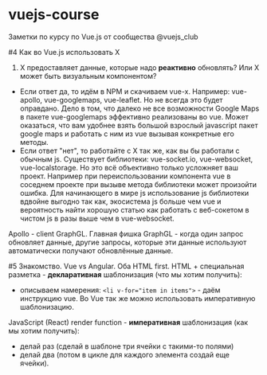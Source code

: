 # vuejs-course
Заметки по курсу по Vue.js от сообщества @vuejs_club

#4 Как во Vue.js использовать Х
1. X предоставляет данные, которые надо **реактивно** обновлять? Или Х может быть визуальным компонентом? 
- Если ответ да, то идём в NPM и скачиваем vue-x. Например: vue-apollo, vue-googlemaps, vue-leaflet. Но не всегда это будет оправдано. Дело в том, что далеко не все возможности Google Maps в пакете vue-googlemaps эффективно реализованы во vue. Может оказаться, что вам удобнее взять большой взрослый javascript пакет google maps и работать с ним из vue вызывая конкретные его методы.
- Если ответ "нет", то работайте с Х так же, как вы бы работали с обычным js.
Существует библиотеки: vue-socket.io, vue-websocket, vue-localstorage. Но это всё объективно только усложняет ваш проект. Например при переиспользовании компонента vue в соседнем проекте при вызыве метода библиотеки может произойти ошибка. Для начинающего в мире js использование js библиотеки вдвойне выгодно так как, экосистема js больше чем vue и вероятность найти хорошую статью как работать с веб-сокетом в чистом js в разы выше чем в vue-websocket.

Apollo - client GraphGL. Главная фишка GraphGL - когда один запрос обновляет данные, другие запросы, которые эти данные используют автоматически получают обновлённые данные.

#5 Знакомство.
Vue vs Angular. Оба HTML first. HTML + специальная разметка - **декларативная** шаблонизация (что мы хотим получить):
- описываем намерения: ```<li v-for="item in items">``` - даём инструкцию vue. Во Vue так же можно использовать императивную шаблонизацию.

JavaScript (React) render function - **императивная** шаблонизация (как мы хотим получить):
- делай раз (сделай в шаблоне три ячейки с такими-то полями)
- делай два (потом в цикле для каждого элемента создай еще ячейки).

